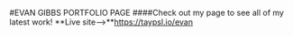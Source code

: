 #EVAN GIBBS PORTFOLIO PAGE
####Check out my page to see all of my latest work!
**Live site-->**https://taypsl.io/evan 